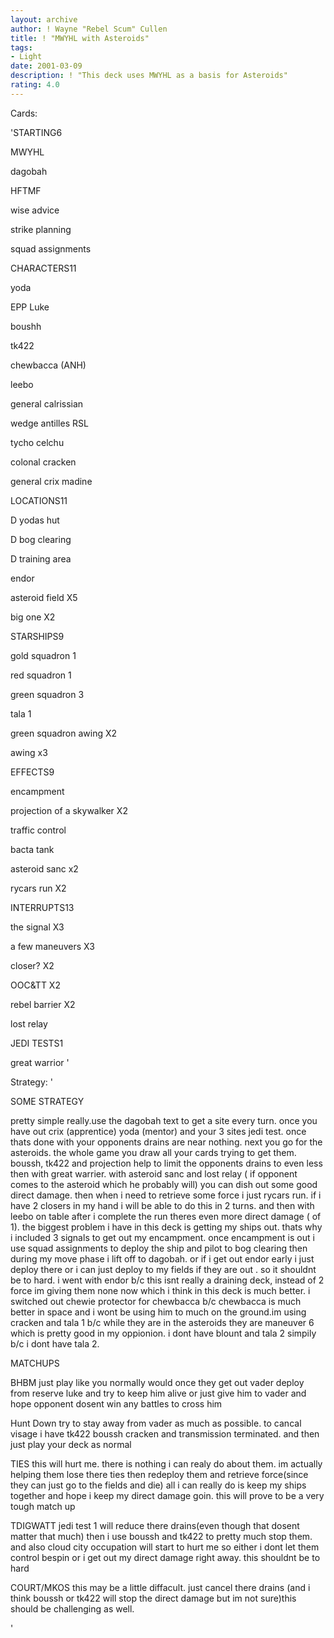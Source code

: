 ```yaml
---
layout: archive
author: ! Wayne "Rebel Scum" Cullen
title: ! "MWYHL with Asteroids"
tags:
- Light
date: 2001-03-09
description: ! "This deck uses MWYHL as a basis for Asteroids"
rating: 4.0
---
```

Cards: 

'STARTING6 

MWYHL 

dagobah 

HFTMF 

wise advice 

strike planning 

squad assignments 


CHARACTERS11 

yoda 

EPP Luke 

boushh 

tk422 

chewbacca (ANH)

leebo 

general calrissian 

wedge antilles RSL 

tycho celchu 

colonal cracken 

general crix madine 


LOCATIONS11 

D yodas hut 

D bog clearing 

D training area 

endor 

asteroid field X5 

big one X2 


STARSHIPS9 

gold squadron 1 

red squadron 1 

green squadron 3 

tala 1 

green squadron awing X2 

awing x3 


EFFECTS9 

encampment 

projection of a skywalker X2 

traffic control 

bacta tank 

asteroid sanc x2 

rycars run X2 


INTERRUPTS13 

the signal X3 

a few maneuvers X3 

closer? X2 

OOC&TT X2 

rebel barrier X2 

lost relay 


JEDI TESTS1 

great warrior  '

Strategy: '

SOME STRATEGY 

pretty simple really.use the dagobah text to get a site every turn. once you have out crix (apprentice) yoda (mentor) and your 3 sites jedi test. once thats done with your opponents drains are near nothing. next you go for the asteroids. the whole game you draw all your cards trying to get them. boussh, tk422 and projection help to limit the opponents drains to even less then with great warrier. with asteroid sanc and lost relay ( if opponent comes to the asteroid which he probably will) you can dish out some good direct damage. then when i need to retrieve some force i just rycars run. if i have 2 closers in my hand i will be able to do this in 2 turns. and then with leebo on table after i complete the run theres even more direct damage ( of 1). the biggest problem i have in this deck is getting my ships out. thats why i included 3 signals to get out my encampment. once encampment is out i use squad assignments to deploy the ship and pilot to bog clearing then during my move phase i lift off to dagobah. or if i get out endor early i just deploy there or i can just deploy to my fields if they are out . so it shouldnt be to hard. i went with endor b/c this isnt really a draining deck, instead of 2 force im giving them none now which i think in this deck is much better. i switched out chewie protector for chewbacca b/c chewbacca is much better in space and i wont be using him to much on the ground.im using cracken and tala 1 b/c while they are in the asteroids they are maneuver 6 which is pretty good in my oppionion. i dont have blount and tala 2 simpily b/c i dont have tala 2.



MATCHUPS 

BHBM just play like you normally would once they get out vader deploy from reserve luke and try to keep him alive or just give him to vader and hope opponent dosent win any battles to cross him 


Hunt Down try to stay away from vader as much as possible. to cancal visage i have tk422 boussh cracken and transmission terminated. and then just play your deck as normal 


TIES this will hurt me. there is nothing i can realy do about them. im actually helping them lose there ties then redeploy them and retrieve force(since they can just go to the fields and die) all i can really do is keep my ships together and hope i keep my direct damage goin. this will prove to be a very tough match up 


TDIGWATT jedi test 1 will reduce there drains(even though that dosent matter that much) then i use boussh and tk422 to pretty much stop them. and also cloud city occupation will start to hurt me so either i dont let them control bespin or i get out my direct damage right away. this shouldnt be to hard 


COURT/MKOS this may be a little diffacult. just cancel there drains (and i think boussh or tk422 will stop the direct damage but im not sure)this should be challenging as well. 

'